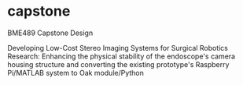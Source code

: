 # capstone
BME489 Capstone Design

Developing Low-Cost Stereo Imaging Systems for Surgical Robotics Research:
Enhancing the physical stability of the endoscope's camera housing structure and converting the existing prototype's Raspberry Pi/MATLAB system to Oak module/Python
